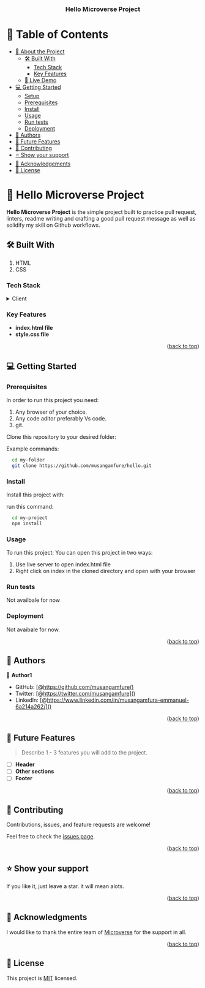 
<div align="center">

  <h3><b>Hello Microverse Project</b></h3>

</div>

<!-- TABLE OF CONTENTS -->

# 📗 Table of Contents

- [📖 About the Project](#about-project)
  - [🛠 Built With](#built-with)
    - [Tech Stack](#tech-stack)
    - [Key Features](#key-features)
  - [🚀 Live Demo](#live-demo)
- [💻 Getting Started](#getting-started)
  - [Setup](#setup)
  - [Prerequisites](#prerequisites)
  - [Install](#install)
  - [Usage](#usage)
  - [Run tests](#run-tests)
  - [Deployment](#triangular_flag_on_post-deployment)
- [👥 Authors](#authors)
- [🔭 Future Features](#future-features)
- [🤝 Contributing](#contributing)
- [⭐️ Show your support](#support)
- [🙏 Acknowledgements](#acknowledgements)
- [📝 License](#license)

<!-- PROJECT DESCRIPTION -->

# 📖 Hello Microverse Project <a name="about-project"></a>



**Hello Microverse Project** is the simple project built to practice pull request, linters, readme writing and crafting a good pull request message as well as solidify my skill on Github workflows.

## 🛠 Built With <a name="built-with"></a>
1. HTML
2. CSS

### Tech Stack <a name="tech-stack"></a>

<details>
  <summary>Client</summary>
  <ul>
    <li><a href="#">HTML & CSS</a></li>
  </ul>
</details>

<!-- Features -->

### Key Features <a name="key-features"></a>

- **index.html file**
- **style.css file**


<p align="right">(<a href="#readme-top">back to top</a>)</p>

<!-- GETTING STARTED -->

## 💻 Getting Started <a name="getting-started"></a>

### Prerequisites

In order to run this project you need:

1. Any browser of your choice.
2. Any code aditor preferably Vs code.
3. git.

Clone this repository to your desired folder:

Example commands:

```sh
  cd my-folder
  git clone https://github.com/musangamfure/hello.git
```

### Install

Install this project with:


run this command:

```sh
  cd my-project
  npm install
```


### Usage

To run this project:
You can open this project in two ways:
1. Use live server to open index.html file
2. Right click on index in the cloned directory and open with your browser

### Run tests

Not availbale for now

### Deployment

Not avaibale for now.

<p align="right">(<a href="#readme-top">back to top</a>)</p>

<!-- AUTHORS -->

## 👥 Authors <a name="authors"></a>


👤 **Author1**

- GitHub: [@https://github.com/musangamfure()
- Twitter: [@https://twitter.com/musangamfure]()
- LinkedIn: [@https://www.linkedin.com/in/musangamfura-emmanuel-6a214a262/]()


<p align="right">(<a href="#readme-top">back to top</a>)</p>

<!-- FUTURE FEATURES -->

## 🔭 Future Features <a name="future-features"></a>

> Describe 1 - 3 features you will add to the project.

- [ ] **Header**
- [ ] **Other sections**
- [ ] **Footer**

<p align="right">(<a href="#readme-top">back to top</a>)</p>

<!-- CONTRIBUTING -->

## 🤝 Contributing <a name="contributing"></a>

Contributions, issues, and feature requests are welcome!

Feel free to check the [issues page](../../issues/).

<p align="right">(<a href="#readme-top">back to top</a>)</p>

<!-- SUPPORT -->

## ⭐️ Show your support <a name="support"></a>


If you like it, just leave a star. it will mean alots.

<p align="right">(<a href="#readme-top">back to top</a>)</p>

<!-- ACKNOWLEDGEMENTS -->

## 🙏 Acknowledgments <a name="acknowledgements"></a>


I would like to thank the entire team of <a href="https://www.microverse.org/">Microverse</a> for the support in all.

<p align="right">(<a href="#readme-top">back to top</a>)</p>

<!-- LICENSE -->

## 📝 License <a name="license"></a>

This project is [MIT](./LICENSE) licensed.
